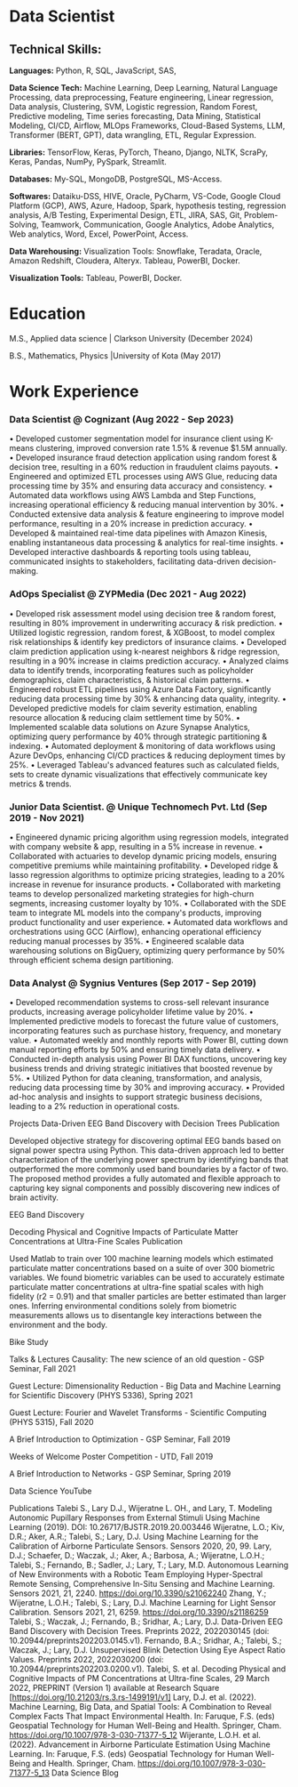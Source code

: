 # Data Scientist
  
## Technical Skills: 
**Languages:** Python, R, SQL, JavaScript, SAS,

**Data Science Tech:** Machine Learning, Deep Learning, Natural Language Processing, data preprocessing, Feature engineering, Linear
regression, Data analysis, Clustering, SVM, Logistic regression, Random Forest, Predictive modeling, Time series forecasting, Data Mining, Statistical Modeling, CI/CD, Airflow, MLOps Frameworks, Cloud-Based Systems, LLM, Transformer (BERT, GPT), data wrangling, ETL, Regular Expression.

**Libraries:** TensorFlow, Keras, PyTorch, Theano, Django, NLTK, ScraPy, Keras, Pandas, NumPy, PySpark, Streamlit.

**Databases:** My-SQL, MongoDB, PostgreSQL, MS-Access.

**Softwares:** Dataiku-DSS, HIVE, Oracle, PyCharm, VS-Code, Google Cloud Platform (GCP), AWS, Azure, Hadoop, Spark, hypothesis testing, regression analysis, A/B Testing, Experimental Design, ETL, JIRA, SAS, Git, Problem-Solving, Teamwork, Communication, Google Analytics, Adobe Analytics, Web analytics, Word, Excel, PowerPoint, Access.

**Data Warehousing:** Visualization Tools: Snowflake, Teradata, Oracle, Amazon Redshift, Cloudera, Alteryx. Tableau, PowerBI, Docker.

**Visualization Tools:** Tableau, PowerBI, Docker.


# Education

M.S., Applied data science | Clarkson University (December 2024)

B.S., Mathematics, Physics |University of Kota (May 2017)

# Work Experience

### Data Scientist @ Cognizant (Aug 2022 - Sep 2023)

• Developed customer segmentation model for insurance client using K-means clustering, improved conversion rate 1.5% & revenue $1.5M annually.
• Developed insurance fraud detection application using random forest & decision tree, resulting in a 60% reduction in fraudulent claims payouts.
• Engineered and optimized ETL processes using AWS Glue, reducing data processing time by 35% and ensuring data accuracy and consistency.
• Automated data workflows using AWS Lambda and Step Functions, increasing operational efficiency & reducing manual intervention by 30%.
• Conducted extensive data analysis & feature engineering to improve model performance, resulting in a 20% increase in prediction accuracy.
• Developed & maintained real-time data pipelines with Amazon Kinesis, enabling instantaneous data processing & analytics for real-time insights.
• Developed interactive dashboards & reporting tools using tableau, communicated insights to stakeholders, facilitating data-driven decision-making.

### AdOps Specialist @ ZYPMedia (Dec 2021 - Aug 2022)

• Developed risk assessment model using decision tree & random forest, resulting in 80% improvement in underwriting accuracy & risk prediction.
• Utilized logistic regression, random forest, & XGBoost, to model complex risk relationships & identify key predictors of insurance claims.
• Developed claim prediction application using k-nearest neighbors & ridge regression, resulting in a 90% increase in claims prediction accuracy.
• Analyzed claims data to identify trends, incorporating features such as policyholder demographics, claim characteristics, & historical claim patterns.
• Engineered robust ETL pipelines using Azure Data Factory, significantly reducing data processing time by 30% & enhancing data quality, integrity.
• Developed predictive models for claim severity estimation, enabling resource allocation & reducing claim settlement time by 50%.
• Implemented scalable data solutions on Azure Synapse Analytics, optimizing query performance by 40% through strategic partitioning & indexing.
• Automated deployment & monitoring of data workflows using Azure DevOps, enhancing CI/CD practices & reducing deployment times by 25%.
• Leveraged Tableau's advanced features such as calculated fields, sets to create dynamic visualizations that effectively communicate key metrics & trends.

### Junior Data Scientist. @ Unique Technomech Pvt. Ltd (Sep 2019 - Nov 2021)

• Engineered dynamic pricing algorithm using regression models, integrated with company website & app, resulting in a 5% increase in revenue.
• Collaborated with actuaries to develop dynamic pricing models, ensuring competitive premiums while maintaining profitability.
• Developed ridge & lasso regression algorithms to optimize pricing strategies, leading to a 20% increase in revenue for insurance products.
• Collaborated with marketing teams to develop personalized marketing strategies for high-churn segments, increasing customer loyalty by 10%.
• Collaborated with the SDE team to integrate ML models into the company's products, improving product functionality and user experience.
• Automated data workflows and orchestrations using GCC (Airflow), enhancing operational efficiency reducing manual processes by 35%.
• Engineered scalable data warehousing solutions on BigQuery, optimizing query performance by 50% through efficient schema design partitioning.

### Data Analyst @ Sygnius Ventures  (Sep 2017 - Sep 2019)

• Developed recommendation systems to cross-sell relevant insurance products, increasing average policyholder lifetime value by 20%.
• Implemented predictive models to forecast the future value of customers, incorporating features such as purchase history, frequency, and monetary value.
• Automated weekly and monthly reports with Power BI, cutting down manual reporting efforts by 50% and ensuring timely data delivery.
• Conducted in-depth analysis using Power BI DAX functions, uncovering key business trends and driving strategic initiatives that boosted revenue by 5%.
• Utilized Python for data cleaning, transformation, and analysis, reducing data processing time by 30% and improving accuracy.
• Provided ad-hoc analysis and insights to support strategic business decisions, leading to a 2% reduction in operational costs.

Projects
Data-Driven EEG Band Discovery with Decision Trees
Publication

Developed objective strategy for discovering optimal EEG bands based on signal power spectra using Python. This data-driven approach led to better characterization of the underlying power spectrum by identifying bands that outperformed the more commonly used band boundaries by a factor of two. The proposed method provides a fully automated and flexible approach to capturing key signal components and possibly discovering new indices of brain activity.

EEG Band Discovery

Decoding Physical and Cognitive Impacts of Particulate Matter Concentrations at Ultra-Fine Scales
Publication

Used Matlab to train over 100 machine learning models which estimated particulate matter concentrations based on a suite of over 300 biometric variables. We found biometric variables can be used to accurately estimate particulate matter concentrations at ultra-fine spatial scales with high fidelity (r2 = 0.91) and that smaller particles are better estimated than larger ones. Inferring environmental conditions solely from biometric measurements allows us to disentangle key interactions between the environment and the body.

Bike Study

Talks & Lectures
Causality: The new science of an old question - GSP Seminar, Fall 2021

Guest Lecture: Dimensionality Reduction - Big Data and Machine Learning for Scientific Discovery (PHYS 5336), Spring 2021

Guest Lecture: Fourier and Wavelet Transforms - Scientific Computing (PHYS 5315), Fall 2020

A Brief Introduction to Optimization - GSP Seminar, Fall 2019

Weeks of Welcome Poster Competition - UTD, Fall 2019

A Brief Introduction to Networks - GSP Seminar, Spring 2019

Data Science YouTube

Publications
Talebi S., Lary D.J., Wijeratne L. OH., and Lary, T. Modeling Autonomic Pupillary Responses from External Stimuli Using Machine Learning (2019). DOI: 10.26717/BJSTR.2019.20.003446
Wijeratne, L.O.; Kiv, D.R.; Aker, A.R.; Talebi, S.; Lary, D.J. Using Machine Learning for the Calibration of Airborne Particulate Sensors. Sensors 2020, 20, 99.
Lary, D.J.; Schaefer, D.; Waczak, J.; Aker, A.; Barbosa, A.; Wijeratne, L.O.H.; Talebi, S.; Fernando, B.; Sadler, J.; Lary, T.; Lary, M.D. Autonomous Learning of New Environments with a Robotic Team Employing Hyper-Spectral Remote Sensing, Comprehensive In-Situ Sensing and Machine Learning. Sensors 2021, 21, 2240. https://doi.org/10.3390/s21062240
Zhang, Y.; Wijeratne, L.O.H.; Talebi, S.; Lary, D.J. Machine Learning for Light Sensor Calibration. Sensors 2021, 21, 6259. https://doi.org/10.3390/s21186259
Talebi, S.; Waczak, J.; Fernando, B.; Sridhar, A.; Lary, D.J. Data-Driven EEG Band Discovery with Decision Trees. Preprints 2022, 2022030145 (doi: 10.20944/preprints202203.0145.v1).
Fernando, B.A.; Sridhar, A.; Talebi, S.; Waczak, J.; Lary, D.J. Unsupervised Blink Detection Using Eye Aspect Ratio Values. Preprints 2022, 2022030200 (doi: 10.20944/preprints202203.0200.v1).
Talebi, S. et al. Decoding Physical and Cognitive Impacts of PM Concentrations at Ultra-fine Scales, 29 March 2022, PREPRINT (Version 1) available at Research Square [https://doi.org/10.21203/rs.3.rs-1499191/v1]
Lary, D.J. et al. (2022). Machine Learning, Big Data, and Spatial Tools: A Combination to Reveal Complex Facts That Impact Environmental Health. In: Faruque, F.S. (eds) Geospatial Technology for Human Well-Being and Health. Springer, Cham. https://doi.org/10.1007/978-3-030-71377-5_12
Wijerante, L.O.H. et al. (2022). Advancement in Airborne Particulate Estimation Using Machine Learning. In: Faruque, F.S. (eds) Geospatial Technology for Human Well-Being and Health. Springer, Cham. https://doi.org/10.1007/978-3-030-71377-5_13
Data Science Blog
